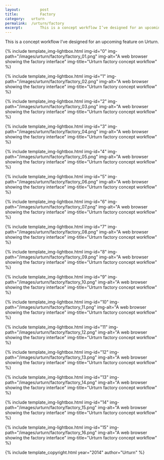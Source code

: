 ```yaml
---
layout: 		post
title: 			Factory
category: 	urturn
permalink: 	/urturn/factory
excerpt:		This is a concept workflow I’ve designed for an upcoming feature on Urturn.
---
```


This is a concept workflow I’ve designed for an upcoming feature on Urturn.

{% include template_img-lightbox.html img-id="0" img-path="/images/urturn/factory/factory_01.png" img-alt="A web browser showing the factory interface" img-title="Urturn factory concept workflow" %}

{% include template_img-lightbox.html img-id="1" img-path="/images/urturn/factory/factory_02.png" img-alt="A web browser showing the factory interface" img-title="Urturn factory concept workflow" %}

{% include template_img-lightbox.html img-id="2" img-path="/images/urturn/factory/factory_03.png" img-alt="A web browser showing the factory interface" img-title="Urturn factory concept workflow" %}

{% include template_img-lightbox.html img-id="3" img-path="/images/urturn/factory/factory_04.png" img-alt="A web browser showing the factory interface" img-title="Urturn factory concept workflow" %}

{% include template_img-lightbox.html img-id="4" img-path="/images/urturn/factory/factory_05.png" img-alt="A web browser showing the factory interface" img-title="Urturn factory concept workflow" %}

{% include template_img-lightbox.html img-id="5" img-path="/images/urturn/factory/factory_06.png" img-alt="A web browser showing the factory interface" img-title="Urturn factory concept workflow" %}

{% include template_img-lightbox.html img-id="6" img-path="/images/urturn/factory/factory_07.png" img-alt="A web browser showing the factory interface" img-title="Urturn factory concept workflow" %}

{% include template_img-lightbox.html img-id="7" img-path="/images/urturn/factory/factory_08.png" img-alt="A web browser showing the factory interface" img-title="Urturn factory concept workflow" %}

{% include template_img-lightbox.html img-id="8" img-path="/images/urturn/factory/factory_09.png" img-alt="A web browser showing the factory interface" img-title="Urturn factory concept workflow" %}

{% include template_img-lightbox.html img-id="9" img-path="/images/urturn/factory/factory_10.png" img-alt="A web browser showing the factory interface" img-title="Urturn factory concept workflow" %}

{% include template_img-lightbox.html img-id="10" img-path="/images/urturn/factory/factory_11.png" img-alt="A web browser showing the factory interface" img-title="Urturn factory concept workflow" %}

{% include template_img-lightbox.html img-id="11" img-path="/images/urturn/factory/factory_12.png" img-alt="A web browser showing the factory interface" img-title="Urturn factory concept workflow" %}

{% include template_img-lightbox.html img-id="12" img-path="/images/urturn/factory/factory_13.png" img-alt="A web browser showing the factory interface" img-title="Urturn factory concept workflow" %}

{% include template_img-lightbox.html img-id="13" img-path="/images/urturn/factory/factory_14.png" img-alt="A web browser showing the factory interface" img-title="Urturn factory concept workflow" %}

{% include template_img-lightbox.html img-id="14" img-path="/images/urturn/factory/factory_15.png" img-alt="A web browser showing the factory interface" img-title="Urturn factory concept workflow" %}

{% include template_img-lightbox.html img-id="15" img-path="/images/urturn/factory/factory_16.png" img-alt="A web browser showing the factory interface" img-title="Urturn factory concept workflow" %}

{% include template_copyright.html year="2014" author="Urturn" %}